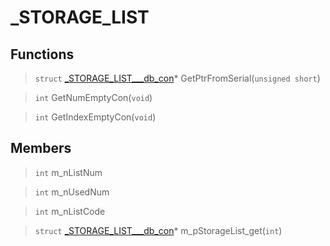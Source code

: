 # _STORAGE_LIST
 
## Functions
 
> `struct` [_STORAGE_LIST___db_con](lua/classes/_STORAGE_LIST___db_con.md)* GetPtrFromSerial(`unsigned short`)
 
> `int` GetNumEmptyCon(`void`)
 
> `int` GetIndexEmptyCon(`void`)
 
## Members
 
> `int` m_nListNum
 
> `int` m_nUsedNum
 
> `int` m_nListCode
 
> `struct` [_STORAGE_LIST___db_con](lua/classes/_STORAGE_LIST___db_con.md)* m_pStorageList_get(`int`)
 

